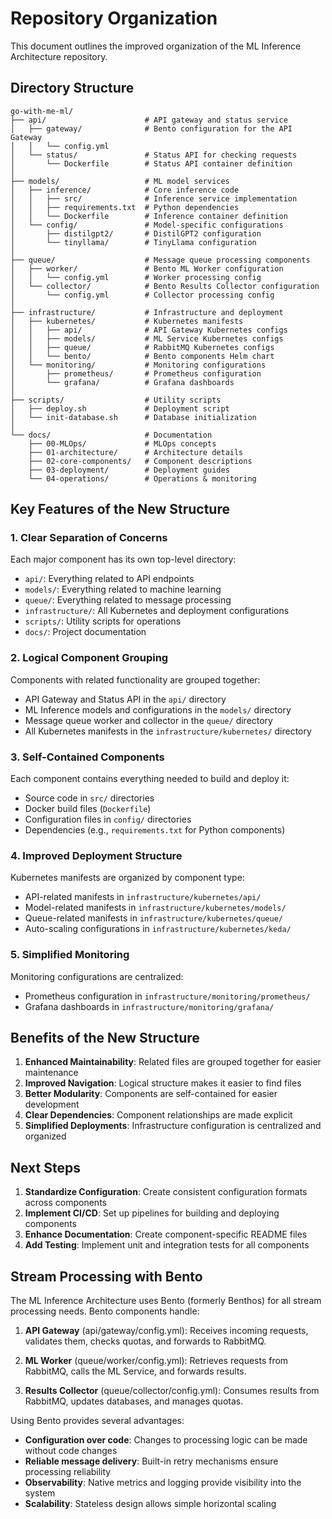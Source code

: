 # Repository Organization

This document outlines the improved organization of the ML Inference Architecture repository.

## Directory Structure

```
go-with-me-ml/
├── api/                      # API gateway and status service
│   ├── gateway/              # Bento configuration for the API Gateway
│   │   └── config.yml
│   └── status/               # Status API for checking requests
│       └── Dockerfile        # Status API container definition
│
├── models/                   # ML model services
│   ├── inference/            # Core inference code
│   │   ├── src/              # Inference service implementation
│   │   ├── requirements.txt  # Python dependencies
│   │   └── Dockerfile        # Inference container definition
│   └── config/               # Model-specific configurations
│       ├── distilgpt2/       # DistilGPT2 configuration
│       └── tinyllama/        # TinyLlama configuration
│
├── queue/                    # Message queue processing components
│   ├── worker/               # Bento ML Worker configuration
│   │   └── config.yml        # Worker processing config
│   └── collector/            # Bento Results Collector configuration
│       └── config.yml        # Collector processing config
│
├── infrastructure/           # Infrastructure and deployment
│   ├── kubernetes/           # Kubernetes manifests
│   │   ├── api/              # API Gateway Kubernetes configs
│   │   ├── models/           # ML Service Kubernetes configs
│   │   ├── queue/            # RabbitMQ Kubernetes configs
│   │   └── bento/            # Bento components Helm chart
│   └── monitoring/           # Monitoring configurations
│       ├── prometheus/       # Prometheus configuration
│       └── grafana/          # Grafana dashboards
│
├── scripts/                  # Utility scripts
│   ├── deploy.sh             # Deployment script
│   └── init-database.sh      # Database initialization
│
└── docs/                     # Documentation
    ├── 00-MLOps/             # MLOps concepts
    ├── 01-architecture/      # Architecture details
    ├── 02-core-components/   # Component descriptions
    ├── 03-deployment/        # Deployment guides
    └── 04-operations/        # Operations & monitoring
```

## Key Features of the New Structure

### 1. Clear Separation of Concerns

Each major component has its own top-level directory:
- `api/`: Everything related to API endpoints
- `models/`: Everything related to machine learning
- `queue/`: Everything related to message processing
- `infrastructure/`: All Kubernetes and deployment configurations
- `scripts/`: Utility scripts for operations
- `docs/`: Project documentation

### 2. Logical Component Grouping

Components with related functionality are grouped together:
- API Gateway and Status API in the `api/` directory
- ML Inference models and configurations in the `models/` directory
- Message queue worker and collector in the `queue/` directory
- All Kubernetes manifests in the `infrastructure/kubernetes/` directory

### 3. Self-Contained Components

Each component contains everything needed to build and deploy it:
- Source code in `src/` directories
- Docker build files (`Dockerfile`)
- Configuration files in `config/` directories
- Dependencies (e.g., `requirements.txt` for Python components)

### 4. Improved Deployment Structure

Kubernetes manifests are organized by component type:
- API-related manifests in `infrastructure/kubernetes/api/`
- Model-related manifests in `infrastructure/kubernetes/models/`
- Queue-related manifests in `infrastructure/kubernetes/queue/`
- Auto-scaling configurations in `infrastructure/kubernetes/keda/`

### 5. Simplified Monitoring

Monitoring configurations are centralized:
- Prometheus configuration in `infrastructure/monitoring/prometheus/`
- Grafana dashboards in `infrastructure/monitoring/grafana/`

## Benefits of the New Structure

1. **Enhanced Maintainability**: Related files are grouped together for easier maintenance
2. **Improved Navigation**: Logical structure makes it easier to find files
3. **Better Modularity**: Components are self-contained for easier development
4. **Clear Dependencies**: Component relationships are made explicit
5. **Simplified Deployments**: Infrastructure configuration is centralized and organized

## Next Steps

1. **Standardize Configuration**: Create consistent configuration formats across components
2. **Implement CI/CD**: Set up pipelines for building and deploying components
3. **Enhance Documentation**: Create component-specific README files
4. **Add Testing**: Implement unit and integration tests for all components

## Stream Processing with Bento

The ML Inference Architecture uses Bento (formerly Benthos) for all stream processing needs. Bento components handle:

1. **API Gateway** (api/gateway/config.yml): Receives incoming requests, validates them, checks quotas, and forwards to RabbitMQ.

2. **ML Worker** (queue/worker/config.yml): Retrieves requests from RabbitMQ, calls the ML Service, and forwards results.

3. **Results Collector** (queue/collector/config.yml): Consumes results from RabbitMQ, updates databases, and manages quotas.

Using Bento provides several advantages:
- **Configuration over code**: Changes to processing logic can be made without code changes
- **Reliable message delivery**: Built-in retry mechanisms ensure processing reliability
- **Observability**: Native metrics and logging provide visibility into the system
- **Scalability**: Stateless design allows simple horizontal scaling 